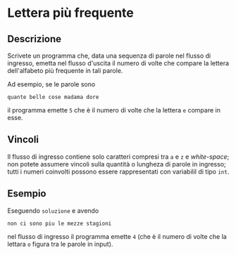 Lettera più frequente
=====================

Descrizione
-----------

Scrivete un programma che, data una sequenza di parole nel flusso di ingresso,
emetta nel flusso d'uscita il numero di volte che compare la lettera
dell'alfabeto più frequente in tali parole.

Ad esempio, se le parole sono

    quante belle cose madama dore

il programma emette `5` che è il numero di volte che la lettera `e` compare in
esse.


Vincoli
-------

Il flusso di ingresso contiene solo caratteri compresi tra `a` e `z` e
*white-space*; non potete assumere vincoli sulla quantità o lungheza di parole
in ingresso; tutti i numeri coinvolti possono essere rappresentati con
variabilil di tipo `int`.


Esempio
-------

Eseguendo `soluzione` e avendo

    non ci sono piu le mezze stagioni

nel flusso di ingresso il programma emette `4` (che è il numero di volte che la
lettara `o` figura tra le parole in input).
